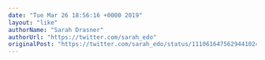 ```yaml
---
date: "Tue Mar 26 18:56:16 +0000 2019"
layout: "like"
authorName: "Sarah Drasner"
authorUrl: "https://twitter.com/sarah_edo"
originalPost: "https://twitter.com/sarah_edo/status/1110616475629441024"
---
```

